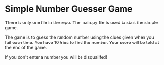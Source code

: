 # Simple Number Guesser Game

There is only one file in the repo. The main.py file is used to start the simple game. 

The game is to guess the random number using the clues given when you fail each time. You have 10 tries to find the number. Your score will be told at the end of the game.

If you don't enter a number you will be disqualifed!
